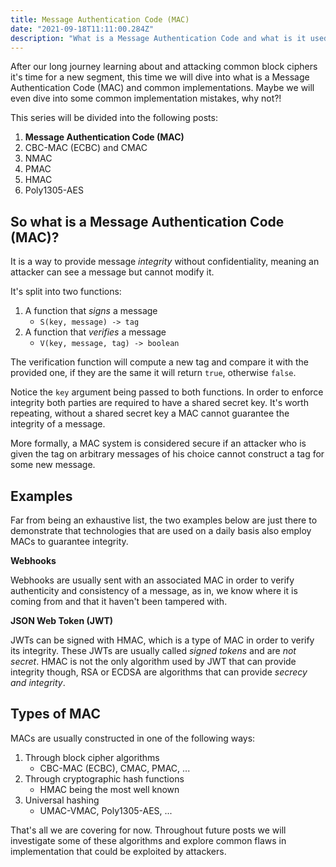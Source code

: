 ```yaml
---
title: Message Authentication Code (MAC)
date: "2021-09-18T11:11:00.284Z"
description: "What is a Message Authentication Code and what is it used for?"
---
```


After our long journey learning about and attacking common block ciphers it's time for a new segment, this time we will dive into what is a Message Authentication Code (MAC) and common implementations. Maybe we will even dive into some common implementation mistakes, why not?!

This series will be divided into the following posts:

1. **Message Authentication Code (MAC)**
2. CBC-MAC (ECBC) and CMAC
3. NMAC
4. PMAC
5. HMAC
6. Poly1305-AES

## So what is a Message Authentication Code (MAC)?

It is a way to provide message _integrity_ without confidentiality, meaning an attacker can see a message but cannot modify it.

It's split into two functions:

1. A function that _signs_ a message
    * `S(key, message) -> tag`
2. A function that _verifies_ a message
    * `V(key, message, tag) -> boolean`

The verification function will compute a new tag and compare it with the provided one, if they are the same it will return `true`, otherwise `false`.

Notice the `key` argument being passed to both functions. In order to enforce integrity both parties are required to have a shared secret key. It's worth repeating, without a shared secret key a MAC cannot guarantee the integrity of a message.

More formally, a MAC system is considered secure if an attacker who is given the tag on arbitrary messages of his choice cannot construct a tag for some new message. 

## Examples

Far from being an exhaustive list, the two examples below are just there to demonstrate that technologies that are used on a daily basis also employ MACs to guarantee integrity.

**Webhooks**

Webhooks are usually sent with an associated MAC in order to verify authenticity and consistency of a message, as in, we know where it is coming from and that it haven't been tampered with. 

**JSON Web Token (JWT)**

JWTs can be signed with HMAC, which is a type of MAC in order to verify its integrity. These JWTs are usually called _signed tokens_ and are _not secret_. HMAC is not the only algorithm used by JWT that can provide integrity though, RSA or ECDSA are algorithms that can provide _secrecy and integrity_.

## Types of MAC

MACs are usually constructed in one of the following ways:

1. Through block cipher algorithms
    * CBC-MAC (ECBC), CMAC, PMAC, ...
2. Through cryptographic hash functions 
    * HMAC being the most well known
3. Universal hashing
    * UMAC-VMAC, Poly1305-AES, ...

That's all we are covering for now. Throughout future posts we will investigate some of these algorithms and explore common flaws in implementation that could be exploited by attackers.
